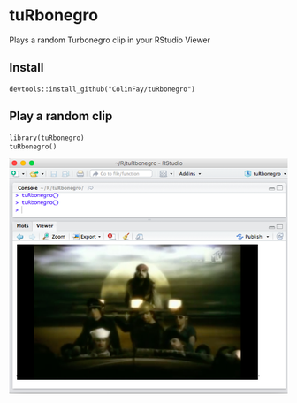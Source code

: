 # tuRbonegro
Plays a random Turbonegro clip in your RStudio Viewer

## Install 

```{r)
devtools::install_github("ColinFay/tuRbonegro")
```

## Play a random clip 

```{r}
library(tuRbonegro)
tuRbonegro()
```
![](/tuRbonegro.png)
